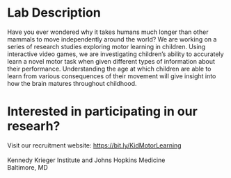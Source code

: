 # Lab Description 
Have you ever wondered why it takes humans much longer than other mammals to move independently around the world? We are working on a series of research studies exploring motor learning in children. Using interactive video games, we are investigating children’s ability to accurately learn a novel motor task when given different types of information about their performance. Understanding the age at which children are able to learn from various consequences of their movement will give insight into how the brain matures throughout childhood.

# Interested in participating in our researh?
Visit our recruitment website: https://bit.ly/KidMotorLearning
<br> <br> Kennedy Krieger Institute and Johns Hopkins Medicine 
<br> Baltimore, MD
